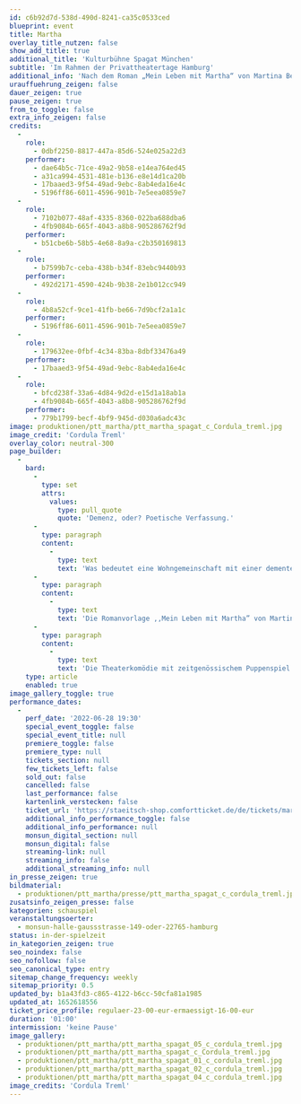 ```yaml
---
id: c6b92d7d-538d-490d-8241-ca35c0533ced
blueprint: event
title: Martha
overlay_title_nutzen: false
show_add_title: true
additional_title: 'Kulturbühne Spagat München'
subtitle: 'Im Rahmen der Privattheatertage Hamburg'
additional_info: 'Nach dem Roman „Mein Leben mit Martha“ von Martina Bergmann'
urauffuehrung_zeigen: false
dauer_zeigen: true
pause_zeigen: true
from_to_toggle: false
extra_info_zeigen: false
credits:
  -
    role:
      - 0dbf2250-8817-447a-85d6-524e025a22d3
    performer:
      - dae64b5c-71ce-49a2-9b58-e14ea764ed45
      - a31ca994-4531-481e-b136-e8e14d1ca20b
      - 17baaed3-9f54-49ad-9ebc-8ab4eda16e4c
      - 5196ff86-6011-4596-901b-7e5eea0859e7
  -
    role:
      - 7102b077-48af-4335-8360-022ba688dba6
      - 4fb9084b-665f-4043-a8b8-905286762f9d
    performer:
      - b51cbe6b-58b5-4e68-8a9a-c2b350169813
  -
    role:
      - b7599b7c-ceba-438b-b34f-83ebc9440b93
    performer:
      - 492d2171-4590-424b-9b38-2e1b012cc949
  -
    role:
      - 4b8a52cf-9ce1-41fb-be66-7d9bcf2a1a1c
    performer:
      - 5196ff86-6011-4596-901b-7e5eea0859e7
  -
    role:
      - 179632ee-0fbf-4c34-83ba-8dbf33476a49
    performer:
      - 17baaed3-9f54-49ad-9ebc-8ab4eda16e4c
  -
    role:
      - bfcd238f-33a6-4d84-9d2d-e15d1a18ab1a
      - 4fb9084b-665f-4043-a8b8-905286762f9d
    performer:
      - 779b1799-becf-4bf9-945d-d030a6adc43c
image: produktionen/ptt_martha/ptt_martha_spagat_c_Cordula_treml.jpg
image_credit: 'Cordula Treml'
overlay_color: neutral-300
page_builder:
  -
    bard:
      -
        type: set
        attrs:
          values:
            type: pull_quote
            quote: 'Demenz, oder? Poetische Verfassung.'
      -
        type: paragraph
        content:
          -
            type: text
            text: 'Was bedeutet eine Wohngemeinschaft mit einer dementen Person? Martina kümmert sich um Martha, Anfang achtzig und in einer ,,poetischen Verfassung”. Sie beschließt, sich der alten Dame anzunehmen, ohne mit ihr verwandt zu sein oder sie auch nur gut zu kennen. Oder ist es vielmehr Martha, die sich Martina ausgesucht hat?'
      -
        type: paragraph
        content:
          -
            type: text
            text: 'Die Romanvorlage ,,Mein Leben mit Martha” von Martina Bergmann basiert auf einer wahren Geschichte. Die Suche nach Identität von Martina und der Verlust derselben yon Martha laufen diametral zueinander und programmieren Konflikte, Spannung und philosophische Auseinandersetzungen. Denn wer sagt, dass Demenzpatienten im Heim am besten aufgehoben sind? Wer sagt, dass sie nicht noch scharfsinnig und witzig sein können oder klug und hellsichtig? Der Roman ,,Mein Leben mit Martha” ist ein ebenso klarer wie empathischer und vor allem humorvoller Bericht, der den Gegenbeweis dafür antritt, dass die Betreuung eines dementen Menschen nicht nur Bürde sein muss.'
      -
        type: paragraph
        content:
          -
            type: text
            text: 'Die Theaterkomödie mit zeitgenössischem Puppenspiel ,,MARTHA” inspiriert zu einem anderen Blick auf das Alter. Sie möchte Berührungsängste zu hochaltrigen und unter Einschränkungen lebenden Menschen abbauen und auch das eigene persönliche Altern entdramatisieren. In einer schnelllebigen Zeit mit polierten und manipulierten Bildern scheint auch das Altern nicht anders zu können als mithalten zu müssen. Platz für die Wirklichkeit, fürs Aus dem Raster fallen, für Langsamkeit, Krankheit oder Schrulligkeit ist kaum vorhanden.'
    type: article
    enabled: true
image_gallery_toggle: true
performance_dates:
  -
    perf_date: '2022-06-28 19:30'
    special_event_toggle: false
    special_event_title: null
    premiere_toggle: false
    premiere_type: null
    tickets_section: null
    few_tickets_left: false
    sold_out: false
    cancelled: false
    last_performance: false
    kartenlink_verstecken: false
    ticket_url: 'https://staeitsch-shop.comfortticket.de/de/tickets/martha/monsuntheater-28-6-2022-19-30'
    additional_info_performance_toggle: false
    additional_info_performance: null
    monsun_digital_section: null
    monsun_digital: false
    streaming-link: null
    streaming_info: false
    additional_streaming_info: null
in_presse_zeigen: true
bildmaterial:
  - produktionen/ptt_martha/presse/ptt_martha_spagat_c_cordula_treml.jpg
zusatsinfo_zeigen_presse: false
kategorien: schauspiel
veranstaltungsoerter:
  - monsun-halle-gaussstrasse-149-oder-22765-hamburg
status: in-der-spielzeit
in_kategorien_zeigen: true
seo_noindex: false
seo_nofollow: false
seo_canonical_type: entry
sitemap_change_frequency: weekly
sitemap_priority: 0.5
updated_by: b1a43fd3-c865-4122-b6cc-50cfa81a1985
updated_at: 1652618556
ticket_price_profile: regulaer-23-00-eur-ermaessigt-16-00-eur
duration: '01:00'
intermission: 'keine Pause'
image_gallery:
  - produktionen/ptt_martha/ptt_martha_spagat_05_c_cordula_treml.jpg
  - produktionen/ptt_martha/ptt_martha_spagat_c_Cordula_treml.jpg
  - produktionen/ptt_martha/ptt_martha_spagat_01_c_cordula_treml.jpg
  - produktionen/ptt_martha/ptt_martha_spagat_02_c_cordula_treml.jpg
  - produktionen/ptt_martha/ptt_martha_spagat_04_c_cordula_treml.jpg
image_credits: 'Cordula Treml'
---
```


